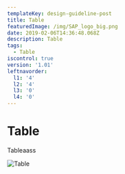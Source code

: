 ```yaml
---
templateKey: design-guideline-post
title: Table
featuredImage: /img/SAP_logo_big.png
date: 2019-02-06T14:36:48.068Z
description: Table
tags:
  - Table
iscontrol: true
version: '1.01'
leftnavorder:
  l1: '4'
  l2: '4'
  l3: '0'
  l4: '0'
---
```

# Table

Tableaass

![Table](/img/2017©jeongsooklee.jpg "Table")
